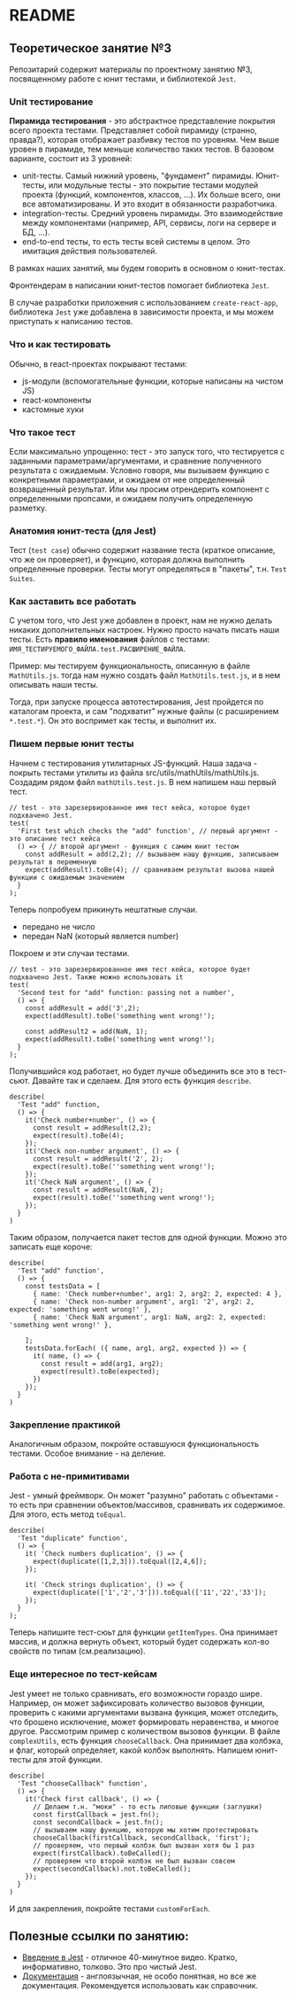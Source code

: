 # README

## Теоретическое занятие №3

Репозитарий содержит материалы по проектному занятию №3, посвященному работе с юнит тестами, и библиотекой `Jest`.

### Unit тестирование
**Пирамида тестирования** - это абстрактное представление покрытия всего проекта тестами. Представляет собой пирамиду (странно, правда?), которая отображает разбивку тестов по уровням. Чем выше уровен в пирамиде, тем меньше количество таких тестов. В базовом варианте, состоит из 3 уровней:
 - unit-тесты. Самый нижний уровень, "фундамент" пирамиды. Юнит-тесты, или модульные тесты - это покрытие тестами модулей проекта (функций, компонентов, классов, ...). Их больше всего, они все автоматизированы. И это входит в обязанности разработчика.
 - integration-тесты. Средний уровень пирамиды. Это взаимодействие между компонентами (например, API, сервисы, логи на сервере и БД, ...).
 - end-to-end тесты, то есть тесты всей системы в целом. Это имитация действия пользователей.

В рамках наших занятий, мы будем говорить в основном о юнит-тестах.

Фронтендерам в написании юнит-тестов помогает библиотека `Jest`.

В случае разработки приложения с использованием `create-react-app`, библиотека `Jest` уже добавлена в зависимости проекта, и мы можем приступать к написанию тестов.

### Что и как тестировать
Обычно, в react-проектах покрывают тестами:
 - js-модули (вспомогательные функции, которые написаны на чистом JS)
 - react-компоненты
 - кастомные хуки

### Что такое тест
Если максимально упрощенно: тест - это запуск того, что тестируется с заданными параметрами/аргументами, и сравнение полученного результата с ожидаемым. Условно говоря, мы вызываем функцию с конкретными параметрами, и ожидаем от нее определенный возвращенный результат. Или мы просим отрендерить компонент с определенными пропсами, и ожидаем получить определенную разметку.

### Анатомия юнит-теста (для Jest)
Тест (`test case`) обычно содержит название теста (краткое описание, что же он проверяет), и функцию, которая должна выполнить определенные проверки. Тесты могут определяться в "пакеты", т.н. `Test Suites`.

### Как заставить все работать
С учетом того, что Jest уже добавлен в проект, нам не нужно делать никаких дополнительных настроек. Нужно просто начать писать наши тесты. Есть **правило именования** файлов с тестами: `ИМЯ_ТЕСТИРУЕМОГО_ФАЙЛА.test.РАСШИРЕНИЕ_ФАЙЛА`.

Пример: мы тестируем функциональность, описанную в файле `MathUtils.js`. тогда нам нужно создать файл `MathUtils.test.js`, и в нем описывать наши тесты.

Тогда, при запуске процесса автотестирования, Jest пройдется по каталогам проекта, и сам "подхватит" нужные файлы (с расширением `*.test.*`). Он это воспримет как тесты, и выполнит их.

### Пишем первые юнит тесты
Начнем с тестирования утилитарных JS-функций. Наша задача - покрыть тестами утилиты из файла src/utils/mathUtils/mathUtils.js. Создадим рядом файл `mathUtils.test.js`. В нем напишем наш первый тест.

```
// test - это зарезервированное имя тест кейса, которое будет подхвачено Jest.
test(
  'First test which checks the "add" function', // первый аргумент - это описание тест кейса
  () => { // второй аргумент - функция с самим юнит тестом
    const addResult = add(2,2); // вызываем нашу функцию, записываем результат в переменную
    expect(addResult).toBe(4); // сравниваем результат вызова нашей функции с ожидаемым значением
  }
);
```

Теперь попробуем прикинуть нештатные случаи.
 - передано не число
 - передан NaN (который является number)

Покроем и эти случаи тестами.
```
// test - это зарезервированное имя тест кейса, которое будет подхвачено Jest. Также можно использовать it
test(
  'Second test for "add" function: passing not a number',
  () => {
    const addResult = add('3',2);
    expect(addResult).toBe('something went wrong!');

    const addResult2 = add(NaN, 1);
    expect(addResult).toBe('something went wrong!');
  }
);
```

Получившийся код работает, но будет лучше объединить все это в тест-сьют. Давайте так и сделаем. Для этого есть функция `describe`.
```
describe(
  'Test "add" function,
  () => {
    it('Check number+number', () => {
      const result = addResult(2,2);
      expect(result).toBe(4);
    });
    it('Check non-number argument', () => {
      const result = addResult('2', 2);
      expect(result).toBe(''something went wrong!');
    });
    it('Check NaN argument', () => {
      const result = addResult(NaN, 2);
      expect(result).toBe(''something went wrong!');
    });
  }
)
```

Таким образом, получается пакет тестов для одной функции. Можно это записать еще короче:
```
describe(
  'Test "add" function',
  () => {
    const testsData = [
      { name: 'Check number+number', arg1: 2, arg2: 2, expected: 4 },
      { name: 'Check non-number argument', arg1: '2', arg2: 2, expected: 'something went wrong!' },
      { name: 'Check NaN argument', arg1: NaN, arg2: 2, expected: 'something went wrong!' },

    ];
    testsData.forEach( ({ name, arg1, arg2, expected }) => {
      it( name, () => {
        const result = add(arg1, arg2);
        expect(result).toBe(expected);
      })
    });
  }
)
```

### Закрепление практикой
Аналогичным образом, покройте оставшуюся функциональность тестами. Особое внимание - на деление.

### Работа с не-примитивами
Jest - умный фреймворк. Он может "разумно" работать с объектами - то есть при сравнении объектов/массивов, сравнивать их содержимое. Для этого, есть метод `toEqual`.
```
describe(
  'Test "duplicate" function',
  () => {
    it( 'Check numbers duplication', () => {
      expect(duplicate([1,2,3])).toEqual([2,4,6]);
    });

    it( 'Check strings duplication', () => {
      expect(duplicate(['1','2','3'])).toEqual(['11','22','33']);
    });
  }
);
```

Теперь напишите тест-сюьт для функции `getItemTypes`. Она принимает массив, и должна вернуть объект, который будет содержать кол-во свойств по типам (см.реализацию).


### Еще интересное по тест-кейсам
Jest умеет не только сравнивать, его возможности гораздо шире. Например, он может зафиксировать количество вызовов функции, проверить с какими аргументами вызвана функция, может отследить, что брошено исключение, может формировать неравенства, и многое другое. Рассмотрим пример с количеством вызовов функции. В файле `complexUtils`, есть функция `chooseCallback`. Она принимает два колбэка, и флаг, который определяет, какой колбэк выполнять. Напишем юнит-тесты для этой функции.
```
describe(
  'Test "chooseCallback" function',
  () => {
    it('Check first callback', () => {
      // Делаем т.н. "моки" - то есть липовые функции (заглушки)
      const firstCallback = jest.fn();
      const secondCallback = jest.fn();
      // вызываем нашу функцию, которую мы хотим протестировать
      chooseCallback(firstCallback, secondCallback, 'first');
      // проверяем, что первый колбэк был вызван хотя бы 1 раз
      expect(firstCallback).toBeCalled();
      // проверяем что второй колбэк не был вызван совсем
      expect(secondCallback).not.toBeCalled();
    });
  }
)
```

И для закрепления, покройте тестами `customForEach`.

## Полезные ссылки по занятию:
 - [Введение в Jest](https://www.youtube.com/watch?v=yLRVDM3_4_M) - отличное 40-минутное видео. Кратко, информативно, толково. Это про чистый Jest.
 - [Документация](https://jestjs.io/docs/getting-started) - англоязычная, не особо понятная, но все же документация. Рекомендуется использовать как справочник.
